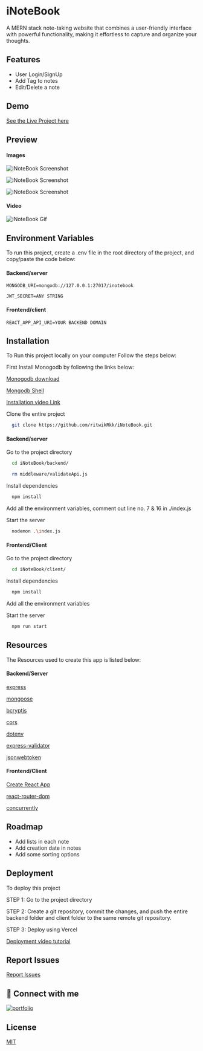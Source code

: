 
# iNoteBook

A MERN stack note-taking website that combines a user-friendly interface with powerful functionality, making it effortless to capture and organize your thoughts.
## Features

- User Login/SignUp
- Add Tag to notes
- Edit/Delete a note


## Demo

[See the Live Project here]( https://inotebook-sage.vercel.app/)

## Preview
#### Images
![iNoteBook Screenshot](https://raw.githubusercontent.com/ritwikRkk/images-db/main/iNoteBook/signup.png)

![iNoteBook Screenshot](https://raw.githubusercontent.com/ritwikRkk/images-db/main/iNoteBook/login.png)

![iNoteBook Screenshot](https://raw.githubusercontent.com/ritwikRkk/images-db/main/iNoteBook/notes.png)

#### Video
![iNoteBook Gif](https://raw.githubusercontent.com/ritwikRkk/images-db/main/iNoteBook/iNotebook.gif)
## Environment Variables

To run this project, create a .env file in the root directory of the project, and copy/paste the code below:

#### Backend/server

`MONGODB_URI=mongodb://127.0.0.1:27017/inotebook`

`JWT_SECRET=ANY STRING`

#### Frontend/client

`REACT_APP_API_URI=YOUR BACKEND DOMAIN`

## Installation
To Run this project locally on your computer
Follow the steps below:

First Install Monogodb by following the links below:

[Monogodb download](https://www.mongodb.com/try/download/community)

[Mongodb Shell](https://www.mongodb.com/try/download/shell)

[Installation video Link]( https://inotebook-sage.vercel.app/)


Clone the entire project

```bash
  git clone https://github.com/ritwikRkk/iNoteBook.git
```

#### Backend/server

Go to the project directory

```bash
  cd iNoteBook/backend/
```
```bash
  rm middleware/validateApi.js
```

Install dependencies

```bash
  npm install
```
Add all the environment variables, comment out line no. 7 & 16 in ./index.js
  
Start the server

```bash
  nodemon .\index.js
```

#### Frontend/Client

Go to the project directory

```bash
  cd iNoteBook/client/
```

Install dependencies

```bash
  npm install
```
Add all the environment variables

Start the server

```bash
  npm run start
```


## Resources
The Resources used to create this app is listed below:
#### Backend/Server
[express](https://www.npmjs.com/package/express)

[mongoose](https://www.npmjs.com/package/mongoose)

[bcryptjs](https://www.npmjs.com/package/bcryptjs)

[cors](https://www.npmjs.com/package/cors)

[dotenv](https://www.npmjs.com/package/dotenv)

[express-validator](https://www.npmjs.com/package/express-validator)

[jsonwebtoken](https://www.npmjs.com/package/jsonwebtoken)

#### Frontend/Client
[Create React App](https://create-react-app.dev/docs/getting-started)

[react-router-dom](https://www.npmjs.com/package/react-router-dom)

[concurrently](https://www.npmjs.com/package/concurrently)
## Roadmap

- Add lists in each note
- Add creation date in notes
- Add some sorting options


## Deployment

To deploy this project

STEP 1: Go to the project directory

STEP 2: Create a git repository, commit the changes, and push the entire backend folder and client folder to the same remote git repository.

STEP 3: Deploy using Vercel

[Deployment video tutorial](https://www.youtube.com/watch?v=YYmzj5DK_5s)



## Report Issues
[Report Issues](https://github.com/ritwikRkk/iNoteBook/issues/new)
## 🔗 Connect with me
[![portfolio](https://img.shields.io/badge/my_portfolio-000?style=for-the-badge&logo=ko-fi&logoColor=white)](https://portfolio-ritwik.vercel.app/)



## License

[MIT](https://choosealicense.com/licenses/mit/)

